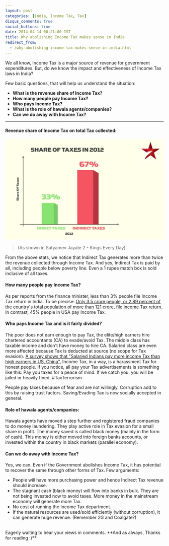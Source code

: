 ```yaml
---
layout: post
categories: [India, Income Tax, Tax]
disqus_comments: true
social_buttons: true
date: 2014-04-14 00:21:00 IST
title: Why abolishing Income Tax makes sense in India
redirect_from:
  - /why-abolishing-income-tax-makes-sense-in-india.html
---
```


We all know, Income Tax is a major source of revenue for government expenditures. But, do we know the impact and effectiveness of Income Tax laws in India?

Few basic questions, that will help us understand the situation:

- **What is the revenue share of Income Tax?**
- **How many people pay Income Tax?**
- **Who pays Income Tax?**
- **What is the role of hawala agents/companies?**
- **Can we do away with Income Tax?**

---

#### Revenue share of Income Tax on total Tax collected:

![Income Tax Share](/res/posts/why-abolishing-income-tax-makes-sense-in-india/income-tax-share.png)
> (As shown in Satyamev Jayate 2 - Kings Every Day)

From the above stats, we notice that Indirect Tax generates more than twice the revenue collected through Income Tax. And yes, Indirect Tax is paid by all, including people below poverty line. Even a 1 rupee match box is sold inclusive of all taxes.

#### How many people pay Income Tax?

As per reports from the finance minister, less than 3% people file Income Tax return in India. To be precise: [Only 3.5 crore people, or 2.89 percent of the country's total population of more than 121 crore, file income Tax return](http://www.deccanherald.com/content/299566/less-3-percent-file-income.html). In contrast, 45% people in USA pay Income Tax.

#### Who pays Income Tax and is it fairly divided?

The poor does not earn enough to pay Tax, the elite/high earners hire chartered accountants (CA) to evade/avoid Tax. The middle class has taxable income and don't have money to hire CA. Salaried class are even more affected because Tax is deducted at source (no scope for Tax evasion). [A survey shows that "Salaried Indians pay more income Tax than high earners in US, China".](http://profit.ndtv.com/news/economy/article-salaried-indians-pay-more-income-tax-than-high-earners-in-us-china-survey-381525) Income Tax, in a way, is a harassment Tax for honest people. If you notice, all pay your Tax advertisements is something like this: Pay you taxes for a peace of mind. If we catch you, you will be jailed or heavily fined. #TaxTerrorism

People pay taxes because of fear and are not willingly. Corruption add to this by raising trust factors. Saving/Evading Tax is now socially accepted in general.

#### Role of hawala agents/companies:

Hawala agents have moved a step further and registered fraud companies to do money laundering. They play active role in Tax evasion for a small share in profit. The money saved is called black money (mainly in the form of cash). This money is either moved into foreign banks accounts, or invested within the country in black markets (parallel economy).

#### Can we do away with Income Tax?

Yes, we can. Even if the Government abolishes Income Tax, it has potential to recover the same through other forms of Tax. Few arguments:

- People will have more purchasing power and hence Indirect Tax revenue should increase.
- The stagnant cash (black money) will flow into banks in bulk. They are not being invested now to avoid taxes. More money in the mainstream economy will generate more Tax.
- No cost of running the Income Tax department.
- If the natural resources are used/sold efficiently (without corruption), it can generate huge revenue. (Remember 2G and Coalgate?)

<br />
Eagerly waiting to hear your views in comments. **And as always, Thanks for reading :)**
